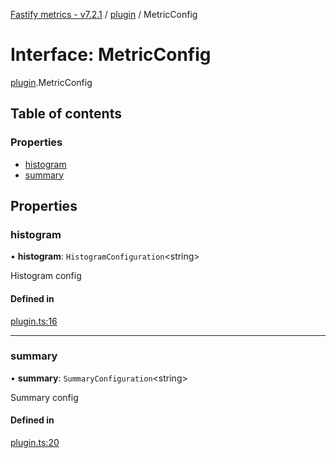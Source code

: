 [Fastify metrics - v7.2.1](../README.md) / [plugin](../modules/plugin.md) / MetricConfig

# Interface: MetricConfig

[plugin](../modules/plugin.md).MetricConfig

## Table of contents

### Properties

- [histogram](plugin.metricconfig.md#histogram)
- [summary](plugin.metricconfig.md#summary)

## Properties

### histogram

• **histogram**: `HistogramConfiguration`<string\>

Histogram config

#### Defined in

[plugin.ts:16](https://github.com/SkeLLLa/fastify-metrics/blob/989ebec/src/plugin.ts#L16)

___

### summary

• **summary**: `SummaryConfiguration`<string\>

Summary config

#### Defined in

[plugin.ts:20](https://github.com/SkeLLLa/fastify-metrics/blob/989ebec/src/plugin.ts#L20)
